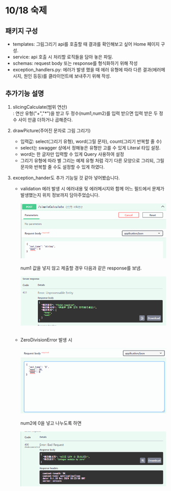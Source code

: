 # 10/18 숙제

## 패키지 구성

- templates: 그림그리기 api를 호출할 때 결과를 확인해보고 싶어 Home 페이지 구성.
- service: api 호출 시 처리할 로직들을 담아 놓은 파일.
- schemas: request body 또는 response를 형식화하기 위해 작성
- exception_handlers.py: 에러가 발생 했을 때 에러 유형에 따라 다른 결과(에러메시지, 원인 등등)를 클라이언트에 보내주기 위해 작성.

## 추가기능 설명

1. slicingCalculate(범위 연산)
   <br>: 연산 유형("+","\*")을 받고 두 정수(num1,num2)를 입력 받으면 입력 받은 두 정수 사이 만큼 더하거나 곱해준다.

2. drawPicture(주어진 문자로 그림 그리기)

   - 입력값: select(그리기 유형), word(그릴 문자), count(그리기 반복할 줄 수)
   - select는 swagger 상에서 정해놓은 유형만 고를 수 있게 Literal 타입 설정.
   - word는 한 글자만 입력할 수 있게 Query 사용하여 설정
   - 그리기 유형에 따라 별 그리는 예제 유형 처럼 각기 다른 모양으로 그리되, 그릴 문자와 반복할 줄 수도 설정할 수 있게 하였다.

3. exception_hander도 추가 기능일 것 같아 넣어봤습니다.

   - validation 에러 발생 시 에러내용 및 에러메시지와 함께 어느 필드에서 문제가 발생했는지 위치 정보까지 담아주었습니다.<br><br>
     ![alt text](image.png) <br><br>
     num1 값을 넣지 않고 제출할 경우 다음과 같은 response를 보냄. <br><br>
     ![alt text](image-1.png) <br><br>

   - ZeroDivisionError 발생 시<br><br>
     ![alt text](image-2.png) <br><br>
     num2에 0을 넣고 나누도록 하면 <br><br>
     ![alt text](image-3.png)
